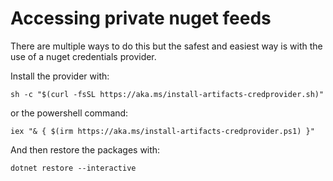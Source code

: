 # Accessing private nuget feeds
There are multiple ways to do this but the safest and easiest way is with the use of a nuget credentials provider.

Install the provider with:

```
sh -c "$(curl -fsSL https://aka.ms/install-artifacts-credprovider.sh)"
```
or the powershell command:
```
iex "& { $(irm https://aka.ms/install-artifacts-credprovider.ps1) }"
```
And then restore the packages with:
```
dotnet restore --interactive
```